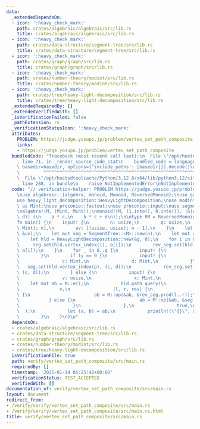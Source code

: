 ```yaml
---
data:
  _extendedDependsOn:
  - icon: ':heavy_check_mark:'
    path: crates/algebraic/algebraic/src/lib.rs
    title: crates/algebraic/algebraic/src/lib.rs
  - icon: ':heavy_check_mark:'
    path: crates/data-structure/segment-tree/src/lib.rs
    title: crates/data-structure/segment-tree/src/lib.rs
  - icon: ':heavy_check_mark:'
    path: crates/graph/graph/src/lib.rs
    title: crates/graph/graph/src/lib.rs
  - icon: ':heavy_check_mark:'
    path: crates/number-theory/modint/src/lib.rs
    title: crates/number-theory/modint/src/lib.rs
  - icon: ':heavy_check_mark:'
    path: crates/tree/heavy-light-decomposition/src/lib.rs
    title: crates/tree/heavy-light-decomposition/src/lib.rs
  _extendedRequiredBy: []
  _extendedVerifiedWith: []
  _isVerificationFailed: false
  _pathExtension: rs
  _verificationStatusIcon: ':heavy_check_mark:'
  attributes:
    PROBLEM: https://judge.yosupo.jp/problem/vertex_set_path_composite
    links:
    - https://judge.yosupo.jp/problem/vertex_set_path_composite
  bundledCode: "Traceback (most recent call last):\n  File \"/opt/hostedtoolcache/Python/3.12.8/x64/lib/python3.12/site-packages/onlinejudge_verify/documentation/build.py\"\
    , line 71, in _render_source_code_stat\n    bundled_code = language.bundle(stat.path,\
    \ basedir=basedir, options={'include_paths': [basedir]}).decode()\n          \
    \         ^^^^^^^^^^^^^^^^^^^^^^^^^^^^^^^^^^^^^^^^^^^^^^^^^^^^^^^^^^^^^^^^^^^^^^^^^^^^^^^^^\n\
    \  File \"/opt/hostedtoolcache/Python/3.12.8/x64/lib/python3.12/site-packages/onlinejudge_verify/languages/rust.py\"\
    , line 288, in bundle\n    raise NotImplementedError\nNotImplementedError\n"
  code: "// verification-helper: PROBLEM https://judge.yosupo.jp/problem/vertex_set_path_composite\n\
    \nuse algebraic::{algebra, monoid, Monoid, ReversedMonoid};\nuse graph::UndirectedGraph;\n\
    use heavy_light_decomposition::HeavyLightDecomposition;\nuse modint::ModInt998244353\
    \ as Mint;\nuse proconio::fastout;\nuse proconio::input;\nuse segment_tree::SegmentTree;\n\
    \nalgebra!(M, (Mint, Mint));\nmonoid!(M, (1.into(), 0.into()), |&(a, b), &(c,\
    \ d)| (\n    a * c,\n    b * c + d\n));\n\ntype RM = ReversedMonoid<M>;\n\n#[fastout]\n\
    fn main() {\n    input! {\n        n: usize,\n        q: usize,\n        a: [(Mint,\
    \ Mint); n],\n        uv: [(usize, usize); n - 1],\n    }\n    let g = UndirectedGraph::from_vertices_and_unweighted_edges(&a,\
    \ &uv);\n    let mut seg = SegmentTree::<M>::new(n);\n    let mut rev_seg = SegmentTree::<RM>::new(n);\n\
    \    let hld = HeavyLightDecomposition::new(&g, 0);\n    for i in 0..n {\n   \
    \     seg.set(hld.vertex_index(i), a[i]);\n        rev_seg.set(hld.vertex_index(i),\
    \ a[i]);\n    }\n    for _ in 0..q {\n        input! {\n            ty: usize,\n\
    \        }\n        if ty == 0 {\n            input! {\n                p: usize,\n\
    \                c: Mint,\n                d: Mint,\n            }\n         \
    \   seg.set(hld.vertex_index(p), (c, d));\n            rev_seg.set(hld.vertex_index(p),\
    \ (c, d));\n        } else {\n            input! {\n                u: usize,\n\
    \                v: usize,\n                x: Mint,\n            }\n        \
    \    let mut ab = M::e();\n            hld.path_query(\n                u,\n \
    \               v,\n                |l, r, rev| {\n                    if rev\
    \ {\n                        ab = M::op(&ab, &rev_seg.prod(l..r));\n         \
    \           } else {\n                        ab = M::op(&ab, &seg.prod(l..r));\n\
    \                    }\n                },\n                true,\n          \
    \  );\n            let (a, b) = ab;\n            println!(\"{}\", a * x + b);\n\
    \        }\n    }\n}\n"
  dependsOn:
  - crates/algebraic/algebraic/src/lib.rs
  - crates/data-structure/segment-tree/src/lib.rs
  - crates/graph/graph/src/lib.rs
  - crates/number-theory/modint/src/lib.rs
  - crates/tree/heavy-light-decomposition/src/lib.rs
  isVerificationFile: true
  path: verify/vertex_set_path_composite/src/main.rs
  requiredBy: []
  timestamp: '2025-01-14 05:25:42+00:00'
  verificationStatus: TEST_ACCEPTED
  verifiedWith: []
documentation_of: verify/vertex_set_path_composite/src/main.rs
layout: document
redirect_from:
- /verify/verify/vertex_set_path_composite/src/main.rs
- /verify/verify/vertex_set_path_composite/src/main.rs.html
title: verify/vertex_set_path_composite/src/main.rs
---
```

